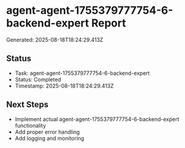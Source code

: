 # agent-agent-1755379777754-6-backend-expert Report

Generated: 2025-08-18T18:24:29.413Z

## Status
- Task: agent-agent-1755379777754-6-backend-expert
- Status: Completed
- Timestamp: 2025-08-18T18:24:29.413Z

## Next Steps
- Implement actual agent-agent-1755379777754-6-backend-expert functionality
- Add proper error handling
- Add logging and monitoring
